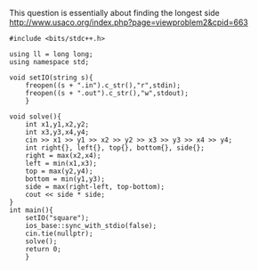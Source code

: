 This question is essentially about finding the longest side 
http://www.usaco.org/index.php?page=viewproblem2&cpid=663

```
#include <bits/stdc++.h>

using ll = long long;
using namespace std;

void setIO(string s){
	freopen((s + ".in").c_str(),"r",stdin);
	freopen((s + ".out").c_str(),"w",stdout);
	}

void solve(){
	int x1,y1,x2,y2;
	int x3,y3,x4,y4;
	cin >> x1 >> y1 >> x2 >> y2 >> x3 >> y3 >> x4 >> y4;
	int right{}, left{}, top{}, bottom{}, side{};
	right = max(x2,x4);
	left = min(x1,x3);
	top = max(y2,y4);
	bottom = min(y1,y3);
	side = max(right-left, top-bottom);
	cout << side * side;
}
int main(){
	setIO("square");
	ios_base::sync_with_stdio(false);
	cin.tie(nullptr);
	solve();
	return 0;
	}

```